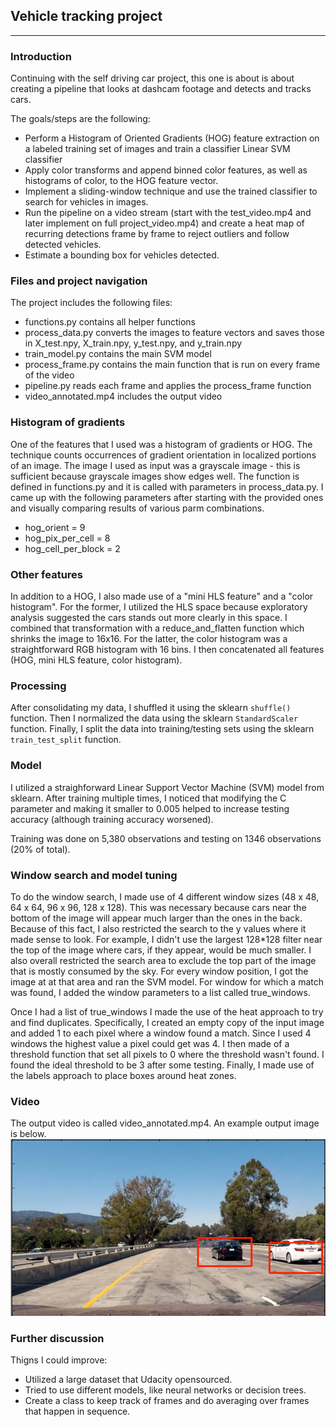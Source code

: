 ## Vehicle tracking project
---
### Introduction 
Continuing with the self driving car project, this one is about is about creating a pipeline that looks at dashcam footage and detects and tracks cars. 

The goals/steps are the following:
* Perform a Histogram of Oriented Gradients (HOG) feature extraction on a labeled training set of images and train a classifier Linear SVM classifier
* Apply color transforms and append binned color features, as well as histograms of color, to the HOG feature vector. 
* Implement a sliding-window technique and use the trained classifier to search for vehicles in images.
* Run the pipeline on a video stream (start with the test_video.mp4 and later implement on full project_video.mp4) and create a heat map of recurring detections frame by frame to reject outliers and follow detected vehicles.
* Estimate a bounding box for vehicles detected.


[//]: # (Image References)
[image1]: ./output_images/output_image.png "Output image"



### Files and project navigation 
The project includes the following files:
* functions.py contains all helper functions
* process_data.py converts the images to feature vectors and saves those in X_test.npy, X_train.npy, y_test.npy, and y_train.npy
* train_model.py contains the main SVM model
* process_frame.py contains the main function that is run on every frame of the video
* pipeline.py reads each frame and applies the process_frame function
* video_annotated.mp4 includes the output video


### Histogram of gradients
One of the features that I used was a histogram of gradients or HOG. The technique counts occurrences of gradient orientation in localized portions of an image. The image I used as input was a grayscale image - this is sufficient because grayscale images show edges well. The function is defined in functions.py and it is called with parameters in process_data.py. I came up with the following parameters after starting with the provided ones and visually comparing results of various parm combinations. 
* hog_orient = 9
* hog_pix_per_cell = 8
* hog_cell_per_block = 2


### Other features
In addition to a HOG, I also made use of a "mini HLS feature" and a "color histogram". For the former, I utilized the HLS space because exploratory analysis suggested the cars stands out more clearly in this space. I combined that transformation with a reduce_and_flatten function which shrinks the image to 16x16. For the latter, the color histogram was a straightforward RGB histogram with 16 bins. I then concatenated all features (HOG, mini HLS feature, color histogram).

### Processing
After consolidating my data, I shuffled it using the sklearn `shuffle()` function. Then I normalized the data using the sklearn `StandardScaler` function. Finally, I split the data into training/testing sets using the sklearn `train_test_split` function.

### Model
I utilized a straighforward Linear Support Vector Machine (SVM) model from sklearn. After training multiple times, I noticed that modifying the C parameter and making it smaller to 0.005 helped to increase testing accuracy (although training accuracy worsened).

Training was done on 5,380 observations and testing on 1346 observations (20% of total).

### Window search and model tuning
To do the window search, I made use of 4 different window sizes (48 x 48, 64 x 64, 96 x 96, 128 x 128). This was necessary because cars near the bottom of the image will appear much larger than the ones in the back. Because of this fact, I also restricted the search to the y values where it made sense to look. For example, I didn't use the largest 128*128 filter near the top of the image where cars, if they appear, would be much smaller. I also overall restricted the search area to exclude the top part of the image that is mostly consumed by the sky. For every window position, I got the image at at that area and ran the SVM model. For window for which a match was found, I added the window parameters to a list called true_windows. 

Once I had a list of true_windows I made the use of the heat approach to try and find duplicates. Specifically, I created an empty copy of the input image and added 1 to each pixel where a window found a match. Since I used 4 windows the highest value a pixel could get was 4. I then made of a threshold function that set all pixels to 0 where the threshold wasn't found. I found the ideal threshold to be 3 after some testing. Finally, I made use of the labels approach to place boxes around heat zones.

### Video 
The output video is called video_annotated.mp4. An example output image is below. 
![alt text][image1]


### Further discussion 
Thigns I could improve:
* Utilized a large dataset that Udacity opensourced.
* Tried to use different models, like neural networks or decision trees.
* Create a class to keep track of frames and do averaging over frames that happen in sequence.










